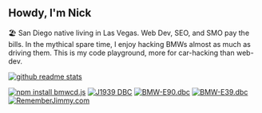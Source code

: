 ## Howdy, I'm Nick

🏖 San Diego native living in Las Vegas. Web Dev, SEO, and SMO pay the bills. In the mythical spare time, I enjoy hacking BMWs almost as much as driving them. This is my code playground, more for car-hacking than web-dev.

[![github readme stats](https://github-readme-stats.vercel.app/api/pin?username=bmwcd&repo=bmwcd.js&bg_color=30,e96443,904e95&title_color=fff&text_color=fff&icon_color=fff&show_icons=true&count_private=true&hide=issues,stars)](https://github.com/bmwcd/bmwcd.js) 

[![npm install bmwcd.js](https://img.shields.io/badge/%20&#128663;&nbsp;&nbsp;npm&nbsp;install-bmwcd.js-red)](https://www.npmjs.com/package/bmwcd.js) [![J1939 DBC](https://img.shields.io/badge/-J1939.dbc&nbsp;&#128668;-gray)](https://raw.githubusercontent.com/nberlette/canbus/master/dbc/bmw-e90.dbc) [![BMW-E90.dbc](https://img.shields.io/badge/-BMW&dash;E90.dbc&nbsp;&#128663;-blue)](https://raw.githubusercontent.com/nberlette/canbus/master/dbc/bmw-e90.dbc) [![BMW-E39.dbc](https://img.shields.io/badge/-BMW&dash;E39.dbc-8dddff)](https://raw.githubusercontent.com/nberlette/canbus/master/dbc/bmw-e39.dbc) [![RememberJimmy.com](https://img.shields.io/badge/&#10084;-RememberJimmy.com-3f3d56)](https://www.rememberjimmy.com) 
